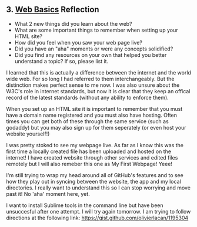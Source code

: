 ## 3. [Web Basics](3_web_basics/readme.md) Reflection

* What 2 new things did you learn about the web?
* What are some important things to remember when setting up your HTML site?
* How did you feel when you saw your web page live?
* Did you have an "aha" moments or were any concepts solidified?
* Did you find any resources on your own that helped you better understand a topic? If so, please list it.

I learned that this is actually a difference between the internet and the world wide web. For so long I had referred to them interchangeably. But the distinction makes perfect sense to me now. I was also unsure about the W3C's role in internet standards, but now it is clear that they keep an offical record of the latest standards (without any ability to enforce them).

When you set up an HTML site it is important to remember that you must have a domain name registered and you must also have hosting. Often times you can get both of these through the same service (such as godaddy) but you may also sign up for them seperately (or even host your website yourself!)

I was pretty stoked to see my webpage live. As far as I know this was the first time a locally created file has been uploaded and hosted on the internet! I have created website through other services and edited files remotely but I will also remeber this one as My First Webpage! Yeee!

I'm still trying to wrap my head around all of GitHub's features and to see how they play out in syncing between the website, the app and my local directories. I really want to understand this so I can stop worrying and move past it! No 'aha' moment here, yet.

I want to install Sublime tools in the command line but have been unsuccesful after one attempt. I will try again tomorrow. I am trying to follow directions at the following link:
https://gist.github.com/olivierlacan/1195304